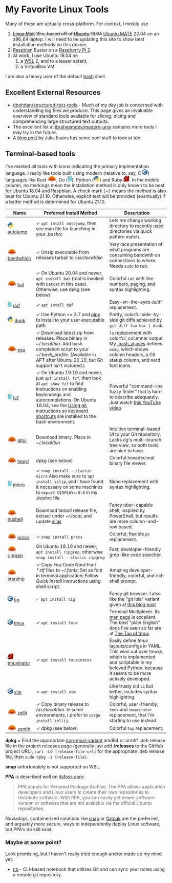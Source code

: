 <!-- markdownlint-disable html -->
# My Favorite Linux Tools

Many of these are actually cross-platform. For context, I mostly use

1. ~~[Linux Mint](https://www.linuxmint.com/) 19.x, based off of
   [Ubuntu](https://ubuntu.com) 18.04~~ [Ubuntu MATE](https://ubuntu-mate.org) 22.04
   on an x86_64 laptop. I will need to be updating this site to show best
   installation methods on this device.
2. [Raspbian](https://www.raspbian.org/) Buster on a
   [Raspberry Pi 2](https://www.raspberrypi.org/products/raspberry-pi-2-model-b/).
3. At work, I use Ubuntu 18.04 on 
   1. a [WSL](https://docs.microsoft.com/en-us/windows/wsl/) 2, and to a lesser
      extent,
   2. a VirtualBox VM

 I am also a heavy user of the default
 [bash](https://www.gnu.org/software/bash/) shell.

## Excellent External Resources

* [dbohdan/structured-text-tools](https://github.com/dbohdan/structured-text-tools) - Much of my day job is concerned with understanding log files we produce. This page gives
  an invaluable overview of standard tools available for slicing, dicing and comprehending large structured text outputs.
* The excellent list at [ibraheemdev/modern-unix](https://github.com/ibraheemdev/modern-unix) contains more tools I may try in the future.
* A [blog post](https://jvns.ca/blog/2022/04/12/a-list-of-new-ish--command-line-tools/) by Julia Evans has some cool stuff to look at too.

## Terminal-based tools

 I've marked all tools with icons indicating the primary implmentation language.
 I really like tools built using modern (relative to, say, C
 <img src=images/C_Logo.png height=18>) languages like Rust
<a href=https://commons.wikimedia.org/wiki/File:Rustacean-orig-noshadow.svg><img src=images/rustacean.svg height=18/></a>,
Go (<a href=https://github.com/golang-samples/gopher-vector><img src=images/gopher.svg height=18/></a>), Python
(<a href=https://commons.wikimedia.org/wiki/File:Python-logo-notext.svg><img src=images/python.svg height=18/></a>) and Ruby <img src=images/ruby.svg height=18>. In the middle column, no markings mean the installation method is only known to be best for Ubuntu 18.04 and Raspbian. A check mark (✓) means the method is also best for Ubuntu 21.10. Otherwise, explicit text will be provided (evantually) if a better method is determined for Ubuntu 21.10.

Name | Preferred Install Method | Description
---- | --------------------------- | -----------
<img src=images/python.svg height=18/> [autojump](https://github.com/wting/autojump) | ✓ `apt intall autojump`, then see man file for launching in your *.bashrc* | Lets me change working directory to recently used directories via quick pattern match.
<img src=images/rustacean.svg height=18/> [bandwhich](https://github.com/imsnif/bandwhich) | ✓ Unzip executable from releases tarball to */usr/local/bin* | Very nice presentation of what programs are consuming bandwith on connections to where. Needs `sudo` to run.
<img src=images/rustacean.svg height=18/> [bat](https://github.com/sharkdp/bat) | ✓ On Ubuntu 20.04 and newer, `apt install bat` (tool is invoked with `batcat` in this case). Otherwise, use dpkg (see below) | Colorful `cat` with line numbers, paging, and syntax highlighting.
<img src=images/gopher.svg height=18/> [duf](https://github.com/muesli/duf) | ✓ `apt intall duf` | Easy-on-the-eyes `du`/`df` replacement.
<img src=images/python.svg height=18/> [dunk](https://github.com/darrenburns/dunk) | ✓ Use Python >= 3.7 and [pipx](https://pypi.org/project/pipx/) to install to your user executable path. | Pretty, colorful side-by-side git diffs achieved by `git diff foo bar \| dunk`.
<img src=images/rustacean.svg height=18> [exa](https://github.com/ogham/exa) | ✓ Download latest.zip from releases. Place binary in *~/.local/bin*. Add bash completion script to your *~/.bash_profile*. (Available in APT after Ubuntu 20.10, but Git support isn't included.) | `ls` replacement with colorful, columnar output. My [.bash_aliases](.bash_aliases) defines `exag`, which shows column headers, a Git status column, and nerd font icons.
<img src=images/gopher.svg height=18> [fzf](https://github.com/junegunn/fzf) | ✓ On Ubuntu 19.10 and newer, just `apt install fzf`, then look at `apt show fzf` to find instructions on enabling keybindings and autocompletions. On Ubuntu 18.04, see the [Using git](https://github.com/junegunn/fzf#using-git) instructions so [keyboard shortcuts](https://github.com/junegunn/fzf#key-bindings-for-command-line) are installed to the bash environment. | Powerful "command-line fuzzy finder" that is hard to describe adequately. Just watch [this YouTube video](https://youtu.be/qgG5Jhi_Els).
<img src=images/rustacean.svg height=18/> [gitui](https://github.com/extrawurst/gitui/) | Download binary. Place in *~/.local/bin* | Intuitive terminal-based UI to your Git repository. Lacks *tig*'s multi-branch tree view, so both tools are nice to have.
<img src=images/rustacean.svg height=18/> [hexyl](https://github.com/sharkdp/hexyl/) | dpkg (see below) | Colorful hexadecimal binary file viewer.
<img src=images/gopher.svg height=18/> [micro](https://github.com/zyedidia/micro) | ✓ `snap install --classic micro` Also make sure to `apt install xclip`, and I have found it necessary on some machines to `export DISPLAY=:0.0` in my *.bashrc* file. | Nano replacement with syntax highlighting.
<img src=images/rustacean.svg height=18/> [nushell](https://github.com/nushell/nushell) | Download tarball release file, extract under *~/.local*, and update [alias](.bash_aliases) | Fancy uber-capable shell, inspired by PowerShell, but results are more column-and-row based.
<img src=images/rustacean.svg height=18/> [procs](https://github.com/dalance/procs) | ✓ `snap install procs` | Colorful, flexible `ps` replacement.
<img src=images/rustacean.svg height=18/> [ripgrep](https://github.com/BurntSushi/ripgrep) | On Ubuntu 18.10 and newer, `apt install ripgrep`, otherwise `snap install --classic ripgrep` | Fast, developer-friendly grep-like code searcher.
<img src=images/rustacean.svg height=18/> [starship](https://starship.rs/) | ✓ Copy Fira Code Nerd Font *\*.ttf* files to *~/.fonts*; Set as font in terminal application; Follow *Quick Install* instructions using shell script. | Amazing developer-friendly, colorful, and rich shell prompt.
<img src=images/C_Logo.png height=18> [tig](https://jonas.github.io/tig/) | `✓ apt install tig` | Fancy git browser. I also like the "git lola" variant given at [this blog post](https://medium.com/better-programming/5-git-tricks-that-i-wished-i-have-known-earlier-af1060881880)
<img src=images/C_Logo.png height=18> [tmux](https://github.com/tmux/tmux) | ✓ `apt install tmux` | Terminal Multiplexer. Its [man page](https://linux.die.net/man/1/tmux) is excellent. The best "plain English" docs I've seen so far are at [The Tao of tmux](https://leanpub.com/the-tao-of-tmux/read).
<img src=images/ruby.svg height=18> [tmuxinator](https://github.com/tmuxinator/tmuxinator) | ✓ `apt install tmuxinator` | Easily define *tmux* layouts/configs in YAML. This wins out over *tmuxp*, which is implemented and scriptable in my beloved Python, because it seems to be more actively developed.
<img src=images/C_Logo.png height=18> [vim](https://vim8.org/) | ✓ `apt install vim` | Like trusty old `vi` but better, includes syntax highlighting.
<img src=images/rustacean.svg height=18/> [zellij](https://github.com/zellij-org/zellij) | ✓ Copy binary release to */usr/local/bin*. In some environments, I prefer to `cargo install zellij`. | Colorful, user-friendly, `tmux` and `tmuxinator` replacement, that I'm starting to use instead.
<img src=images/rustacean.svg height=18/> [zenith](https://github.com/bvaisvil/zenith) | ✓ dpkg (see below) | Colorful `top` replacement.

**dpkg** = Find the appropriate
[non-musl-variant](https://www.musl-libc.org/faq.html) amd64 or armhf *.deb* release
file in the project releases page (generally just add **/releases** to the GitHub
project URL), `curl -LO [release-file-url]` for the appropriate .deb release file,
then `sudo dpkg -i [release-file]`.

**snap** unfortunately is not supported on WSL.

**PPA** is described well on [itsfoss.com](https://itsfoss.com/ppa-guide/):

> PPA stands for Personal Package Archive. The PPA allows application developers and Linux users to create their own repositories to distribute software. With PPA, you can easily get newer software version or software that are not available via the official Ubuntu repositories.

Nowadays, containerized solutions like [snap](https://snapcraft.io/about) or
[flatpak](https://flathub.org/about) are the preferred, and arguably more secure, ways
to independently deploy Linux software, but PPA's do still exist.

### Maybe at some point?

Look promising, but I haven't really tried enough and/or made up my mind yet:

* [nb](https://github.com/xwmx/nb) - CLI-based notebook that utilizes Git and can
  sync your notes using a remote git repository.
